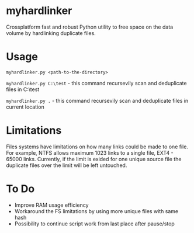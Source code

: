 # myhardlinker
Crossplatform fast and robust Python utility to free space on the data volume by hardlinking duplicate files.
# Usage
<code>myhardlinker.py \<path-to-the-directory\></code>

<code>myhardlinker.py C:\test</code> - this command recursevily scan and deduplicate files in C:\test

<code>myhardlinker.py .</code> - this command recursevily scan and deduplicate files in current location
# Limitations
Files systems have limitations on how many links could be made to one file. For example, NTFS allows maximum 1023 links to a single file, EXT4 - 65000 links. Currently, if the limit is exided for one unique source file the duplicate files over the limit will be left untouched.
# To Do
- Improve RAM usage efficiency
- Workaround the FS limitations by using more unique files with same hash
- Possibility to continue script work from last place after pause/stop 
